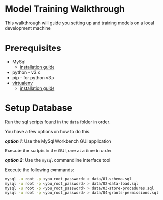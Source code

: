 # Model Training Walkthrough

This walkthrough will guide you setting up and training models on a local development machine

# Prerequisites

- MySql
    - [installation guide](https://dev.mysql.com/doc/refman/8.0/en/installing.html)
- python - v3.x
- pip - for python v3.x
- [virtualenv](https://virtualenv.pypa.io/en/latest/)
    - [installation guide](https://docs.python-guide.org/dev/virtualenvs/#lower-level-virtualenv)

# Setup Database

Run the sql scripts found in the `data` folder in order. 

You have a few options on how to do this. 

***option 1***: Use the MySql Workbench GUI application

Execute the scripts in the GUI, one at a time in order

***option 2***: Use the `mysql` commandline interface tool

Execute the following commands: 

```bash
mysql -u root -p <you_root_password> > data/01-schema.sql
mysql -u root -p <you_root_password> > data/02-data-load.sql
mysql -u root -p <you_root_password> > data/03-store-procedures.sql
mysql -u root -p <you_root_password> > data/04-grants-permissions.sql
```

